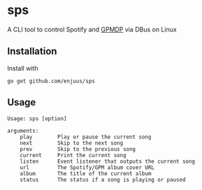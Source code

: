 # sps

A CLI tool to control Spotify and [GPMDP](https://www.googleplaymusicdesktopplayer.com/) via DBus on Linux

## Installation

Install with

`go get github.com/enjuus/sps`

## Usage

```man
Usage: sps [option]

arguments:
	play 		Play or pause the current song
	next		Skip to the next song
	prev 		Skip to the previous song
	current 	Print the current song
	listen 		Event listener that outputs the current song
	url 		The Spotify/GPM album cover URL
	album 		The title of the current album
	status 		The status if a song is playing or paused
```
